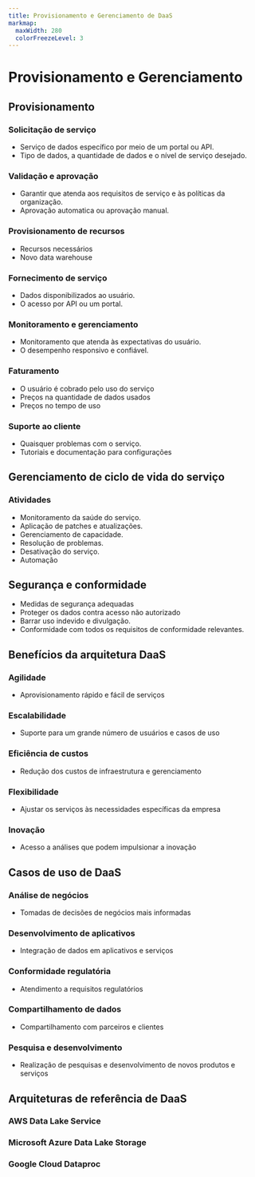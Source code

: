 ```yaml
---
title: Provisionamento e Gerenciamento de DaaS
markmap:
  maxWidth: 280
  colorFreezeLevel: 3  
---
```


# Provisionamento e Gerenciamento 

## Provisionamento

### **Solicitação de serviço**

* Serviço de dados específico por meio de um portal ou API.
* Tipo de dados, a quantidade de dados e o nível de serviço desejado.

### **Validação e aprovação**

* Garantir que atenda aos requisitos de serviço e às políticas da organização.
* Aprovação automatica ou aprovação manual.

### **Provisionamento de recursos**

* Recursos necessários
* Novo data warehouse

### **Fornecimento de serviço**

* Dados disponibilizados ao usuário.
* O acesso por API ou um portal.

### **Monitoramento e gerenciamento**

* Monitoramento que  atenda às expectativas do usuário.
* O desempenho responsivo e confiável.

### **Faturamento**

* O usuário é cobrado pelo uso do serviço 
* Preços na quantidade de dados usados
* Preços no tempo de uso 

### **Suporte ao cliente**

* Quaisquer problemas com o serviço.
* Tutoriais e documentação para configurações

## Gerenciamento de ciclo de vida do serviço

### Atividades
* Monitoramento da saúde do serviço.
* Aplicação de patches e atualizações.
* Gerenciamento de capacidade.
* Resolução de problemas.
* Desativação do serviço.
* Automação

## Segurança e conformidade

* Medidas de segurança adequadas 
* Proteger os dados contra acesso não autorizado 
* Barrar uso indevido e divulgação.
* Conformidade com todos os requisitos de conformidade relevantes.

## Benefícios da arquitetura DaaS

### **Agilidade** 
- Aprovisionamento rápido e fácil de serviços 
### **Escalabilidade** 
- Suporte para um grande número de usuários e casos de uso
### **Eficiência de custos** 
- Redução dos custos de infraestrutura e gerenciamento 
### **Flexibilidade** 
- Ajustar os serviços às necessidades específicas da empresa
### **Inovação** 
- Acesso a análises que podem impulsionar a inovação

## Casos de uso de DaaS


### **Análise de negócios** 
- Tomadas de decisões de negócios mais informadas
### **Desenvolvimento de aplicativos** 
- Integração de dados em aplicativos e serviços
### **Conformidade regulatória** 
- Atendimento a requisitos regulatórios 
### **Compartilhamento de dados** 
- Compartilhamento com parceiros e clientes
### **Pesquisa e desenvolvimento** 
- Realização de pesquisas e desenvolvimento de novos produtos e serviços

## Arquiteturas de referência de DaaS

### **AWS Data Lake Service** 

### **Microsoft Azure Data Lake Storage** 

### **Google Cloud Dataproc** 
